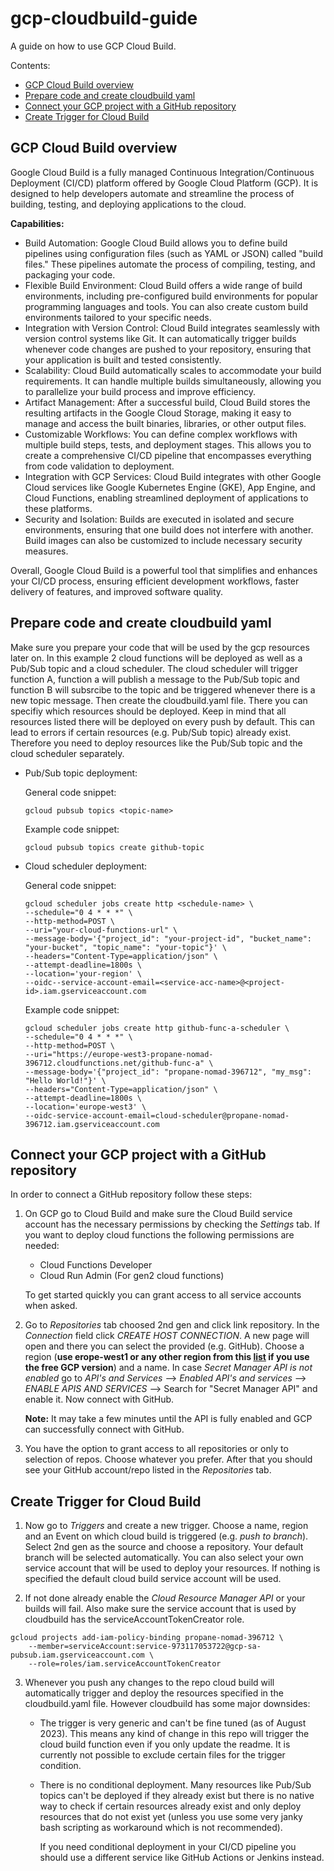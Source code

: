 # gcp-cloudbuild-guide

A guide on how to use GCP Cloud Build.

Contents:

- [GCP Cloud Build overview](#gcp-cloud-build-overview)
- [Prepare code and create cloudbuild yaml](#prepare-code-and-create-cloudbuild-yaml)
- [Connect your GCP project with a GitHub repository](#connect-your-gcp-project-with-a-github-repository)
- [Create Trigger for Cloud Build](#create-trigger-for-cloud-build)

## GCP Cloud Build overview

Google Cloud Build is a fully managed Continuous Integration/Continuous Deployment (CI/CD) platform offered by Google Cloud Platform (GCP). It is designed to help developers automate and streamline the process of building, testing, and deploying applications to the cloud.

**Capabilities:**

- Build Automation: Google Cloud Build allows you to define build pipelines using configuration files (such as YAML or JSON) called "build files." These pipelines automate the process of compiling, testing, and packaging your code.
- Flexible Build Environment: Cloud Build offers a wide range of build environments, including pre-configured build environments for popular programming languages and tools. You can also create custom build environments tailored to your specific needs.
- Integration with Version Control: Cloud Build integrates seamlessly with version control systems like Git. It can automatically trigger builds whenever code changes are pushed to your repository, ensuring that your application is built and tested consistently.
- Scalability: Cloud Build automatically scales to accommodate your build requirements. It can handle multiple builds simultaneously, allowing you to parallelize your build process and improve efficiency.
- Artifact Management: After a successful build, Cloud Build stores the resulting artifacts in the Google Cloud Storage, making it easy to manage and access the built binaries, libraries, or other output files.
- Customizable Workflows: You can define complex workflows with multiple build steps, tests, and deployment stages. This allows you to create a comprehensive CI/CD pipeline that encompasses everything from code validation to deployment.
- Integration with GCP Services: Cloud Build integrates with other Google Cloud services like Google Kubernetes Engine (GKE), App Engine, and Cloud Functions, enabling streamlined deployment of applications to these platforms.
- Security and Isolation: Builds are executed in isolated and secure environments, ensuring that one build does not interfere with another. Build images can also be customized to include necessary security measures.

Overall, Google Cloud Build is a powerful tool that simplifies and enhances your CI/CD process, ensuring efficient development workflows, faster delivery of features, and improved software quality.

## Prepare code and create cloudbuild yaml

Make sure you prepare your code that will be used by the gcp resources later on. In this example 2 cloud functions will be deployed as well as a Pub/Sub topic and a cloud scheduler. The cloud scheduler will trigger function A, function a will publish a message to the Pub/Sub topic and function B will subsrcibe to the topic and be triggered whenever there is a new topic message.
Then create the cloudbuild.yaml file. There you can specifiy which resources should be deployed. Keep in mind that all resources listed there will be deployed on every push by default. This can lead to errors if certain resources (e.g. Pub/Sub topic) already exist. Therefore you need to deploy resources like the Pub/Sub topic and the cloud scheduler separately.

- Pub/Sub topic deployment:

  General code snippet:

  ```shell
  gcloud pubsub topics <topic-name>
  ```

  Example code snippet:

  ```shell
  gcloud pubsub topics create github-topic
  ```

- Cloud scheduler deployment:

  General code snippet:

  ```shell
  gcloud scheduler jobs create http <schedule-name> \
  --schedule="0 4 * * *" \
  --http-method=POST \
  --uri="your-cloud-functions-url" \
  --message-body='{"project_id": "your-project-id", "bucket_name": "your-bucket", "topic_name": "your-topic"}' \
  --headers="Content-Type=application/json" \
  --attempt-deadline=1800s \
  --location='your-region' \
  --oidc--service-account-email=<service-acc-name>@<project-id>.iam.gserviceaccount.com
  ```

  Example code snippet:

  ```shell
  gcloud scheduler jobs create http github-func-a-scheduler \
  --schedule="0 4 * * *" \
  --http-method=POST \
  --uri="https://europe-west3-propane-nomad-396712.cloudfunctions.net/github-func-a" \
  --message-body='{"project_id": "propane-nomad-396712", "my_msg": "Hello World!"}' \
  --headers="Content-Type=application/json" \
  --attempt-deadline=1800s \
  --location='europe-west3' \
  --oidc-service-account-email=cloud-scheduler@propane-nomad-396712.iam.gserviceaccount.com
  ```

## Connect your GCP project with a GitHub repository

In order to connect a GitHub repository follow these steps:

1.  On GCP go to Cloud Build and make sure the Cloud Build service account has the necessary permissions by checking the _Settings_ tab. If you want to deploy cloud functions the following permissions are needed:

    - Cloud Functions Developer
    - Cloud Run Admin (For gen2 cloud functions)

    To get started quickly you can grant access to all service accounts when asked.

2.  Go to _Repositories_ tab choosed 2nd gen and click link repository. In the _Connection_ field click _CREATE HOST CONNECTION_. A new page will open and there you can select the provided (e.g. GitHub). Choose a region (**use erope-west1 or any other region from this [list](https://cloud.google.com/build/docs/locations#restricted_regions_for_some_projects) if you use the free GCP version**) and a name. In case _Secret Manager API is not enabled_ go to _API's and Services_ --> _Enabled API's and services_ --> _ENABLE APIS AND SERVICES_ --> Search for "Secret Manager API" and enable it. Now connect with GitHub.

    **Note:** It may take a few minutes until the API is fully enabled and GCP can successfully connect with GitHub.

3.  You have the option to grant access to all repositories or only to selection of repos. Choose whatever you prefer. After that you should see your GitHub account/repo listed in the _Repositories_ tab.

## Create Trigger for Cloud Build

1.  Now go to _Triggers_ and create a new trigger. Choose a name, region and an Event on which cloud build is triggered (e.g. _push to branch_). Select 2nd gen as the source and choose a repository. Your default branch will be selected automatically. You can also select your own service account that will be used to deploy your resources. If nothing is specified the default cloud build service account will be used.

2.  If not done already enable the _Cloud Resource Manager API_ or your builds will fail. Also make sure the service account that is used by cloudbuild has the serviceAccountTokenCreator role.

```shell
gcloud projects add-iam-policy-binding propane-nomad-396712 \
    --member=serviceAccount:service-973117053722@gcp-sa-pubsub.iam.gserviceaccount.com \
    --role=roles/iam.serviceAccountTokenCreator
```

3.  Whenever you push any changes to the repo cloud build will automatically trigger and deploy the resources specified in the cloudbuild.yaml file. However cloudbuild has some major downsides:

    - The trigger is very generic and can't be fine tuned (as of August 2023). This means any kind of change in this repo will trigger the cloud build function even if you only update the readme. It is currently not possible to exclude certain files for the trigger condition.
    - There is no conditional deployment. Many resources like Pub/Sub topics can't be deployed if they already exist but there is no native way to check if certain resources already exist and only deploy resources that do not exist yet (unless you use some very janky bash scripting as workaround which is not recommended).

      If you need conditional deployment in your CI/CD pipeline you should use a different service like GitHub Actions or Jenkins instead.
